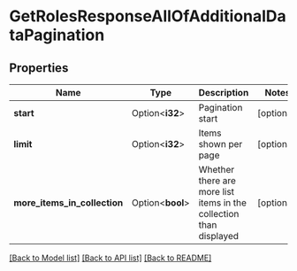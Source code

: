 # GetRolesResponseAllOfAdditionalDataPagination

## Properties

Name | Type | Description | Notes
------------ | ------------- | ------------- | -------------
**start** | Option<**i32**> | Pagination start | [optional]
**limit** | Option<**i32**> | Items shown per page | [optional]
**more_items_in_collection** | Option<**bool**> | Whether there are more list items in the collection than displayed | [optional]

[[Back to Model list]](../README.md#documentation-for-models) [[Back to API list]](../README.md#documentation-for-api-endpoints) [[Back to README]](../README.md)


